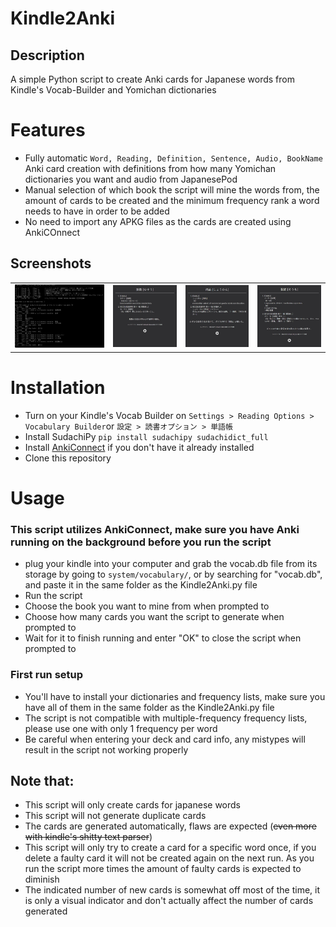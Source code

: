 # Kindle2Anki

## Description
A simple Python script to create Anki cards for Japanese words from Kindle's Vocab-Builder and Yomichan dictionaries

# Features
- Fully automatic ```Word, Reading, Definition, Sentence, Audio, BookName``` Anki card creation with definitions from how many Yomichan dictionaries you want and audio from JapanesePod
- Manual selection of which book the script will mine the words from, the amount of cards to be created and the minimum frequency rank a word needs to have in order to be added
- No need to import any APKG files as the cards are created using AnkiCOnnect

## Screenshots
<table>
  <tr>
    <td> <img src="Screenshots/Kindle2Anki_running.JPG" width=auto height=auto></td>
    <td><img src="Screenshots/Kindle2Anki_Card1.JPG" width=auto height=auto></td>
    <td><img src="Screenshots/Kindle2Anki_Card2.JPG" width=auto height=auto></td>
    <td><img src="Screenshots/Kindle2Anki_Card3.JPG" width=auto height=auto></td>
  </tr>
 </table>

# Installation
- Turn on your Kindle's Vocab Builder on
```Settings > Reading Options > Vocabulary Builder```or
```設定 > 読書オプション > 単語帳```
- Install SudachiPy
```pip install sudachipy sudachidict_full```
- Install [AnkiConnect](https://ankiweb.net/shared/info/2055492159) if you don't have it already installed
- Clone this repository

# Usage
### This script utilizes AnkiConnect, make sure you have Anki running on the background before you run the script
- plug your kindle into your computer and grab the vocab.db file from its storage by going to ```system/vocabulary/```, or by searching for "vocab.db", and paste it in the same folder as the Kindle2Anki.py file
- Run the script
- Choose the book you want to mine from when prompted to
- Choose how many cards you want the script to generate when prompted to
- Wait for it to finish running and enter "OK" to close the script when prompted to

### First run setup
- You'll have to install your dictionaries and frequency lists, make sure you have all of them in the same folder as the Kindle2Anki.py file
- The script is not compatible with multiple-frequency frequency lists, please use one with only 1 frequency per word
- Be careful when entering your deck and card info, any mistypes will result in the script not working properly

## Note that:
- This script will only create cards for japanese words
- This script will not generate duplicate cards
- The cards are generated automatically, flaws are expected (~~even more with kindle's shitty text parser~~)
- This script will only try to create a card for a specific word once, if you delete a faulty card it will not be created again on the next run. As you run the script more times the amount of faulty cards is expected to diminish
- The indicated number of new cards is somewhat off most of the time, it is only a visual indicator and don't actually affect the number of cards generated
